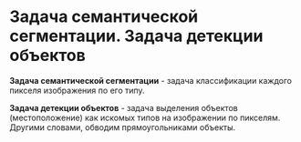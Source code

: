 # Задача семантической сегментации. Задача детекции объектов

**Задача семантической сегментации** - задача классификации каждого пикселя изображения по его типу.

**Задача детекции объектов** - задача выделения объектов (местоположение) как искомых типов на изображении по пикселям. Другими словами, обводим прямоугольниками объекты.
